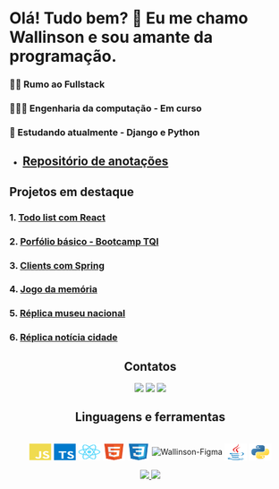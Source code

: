 # Olá! Tudo bem? 👋 Eu me chamo Wallinson e sou amante da programação.

### 🧑‍💻 Rumo ao Fullstack
### 👨🏼‍🎓 Engenharia da computação - Em curso
### 🌱 Estudando atualmente - Django e Python

- ## [Repositório de anotações](https://github.com/wallinsonrocha/Estudos)

## Projetos em destaque
### 1. [Todo list com React](https://github.com/wallinsonrocha/todo-list-react)
### 2. [Porfólio básico - Bootcamp TQI](https://github.com/wallinsonrocha/portfolio-basico-TQI-bootcamp)
### 3. [Clients com Spring](https://github.com/wallinsonrocha/Clients)
### 4. [Jogo da memória](https://github.com/wallinsonrocha/jogo-da-memoria-bootcamp-TQI)
### 5. [Réplica museu nacional](https://github.com/wallinsonrocha/replica-museu-nacional)
### 6. [Réplica notícia cidade](https://github.com/wallinsonrocha/noticias-cidade-replica)

<h2 align="center">Contatos</h2>
<div align="center"> 
  <a href="https://instagram.com/wallinsonrocha" target="_blank"><img src="https://img.shields.io/badge/-Instagram-%23E4405F?style=for-the-badge&logo=instagram&logoColor=white" target="_blank"></a>
  <a href = "mailto:wrnr288@gmail.com"><img src="https://img.shields.io/badge/-Gmail-%23333?style=for-the-badge&logo=gmail&logoColor=white" target="_blank"></a>
  <a href="https://www.linkedin.com/in/wallinsonrocha/" target="_blank"><img src="https://img.shields.io/badge/-LinkedIn-%230077B5?style=for-the-badge&logo=linkedin&logoColor=white" target="_blank"></a>  
</div>


<h2 align="center">Linguagens e ferramentas</h2>

<div align="center"><br>
  <img align="center" alt="Wallinson-Js" height="30" width="40" src="https://raw.githubusercontent.com/devicons/devicon/master/icons/javascript/javascript-plain.svg">
  <img align="center" alt="Wallinson-Ts" height="30" width="40" src="https://raw.githubusercontent.com/devicons/devicon/master/icons/typescript/typescript-plain.svg">
  <img align="center" alt="Wallinson-React" height="30" width="40" src="https://raw.githubusercontent.com/devicons/devicon/master/icons/react/react-original.svg">
  <img align="center" alt="Wallinson-HTML" height="30" width="40" src="https://raw.githubusercontent.com/devicons/devicon/master/icons/html5/html5-original.svg">
  <img align="center" alt="Wallinson-CSS" height="30" width="40" src="https://raw.githubusercontent.com/devicons/devicon/master/icons/css3/css3-original.svg">  
  <img align="center" alt="Wallinson-Figma" height="30" width="40" src="https://cdn.jsdelivr.net/gh/devicons/devicon/icons/figma/figma-original.svg" />
  <img align="center" alt="Wallinson-Java" height="30" width="40" src="https://raw.githubusercontent.com/devicons/devicon/master/icons/java/java-original.svg" />
  <img align="center" alt="Wallinson-Python" height="30" width="40" src="https://raw.githubusercontent.com/devicons/devicon/master/icons/python/python-original.svg" />
</div>
<br/>
<div align="center">
  <a href="https://github.com/wallinsonrocha">
  <img height="180em" src="https://github-readme-stats.vercel.app/api?username=wallinsonrocha&show_icons=true&theme=merko&include_all_commits=true&count_private=true"/>
  <img height="180em" src="https://github-readme-stats.vercel.app/api/top-langs/?username=wallinsonrocha&layout=compact&langs_count=7&theme=merko"/>
</div>
